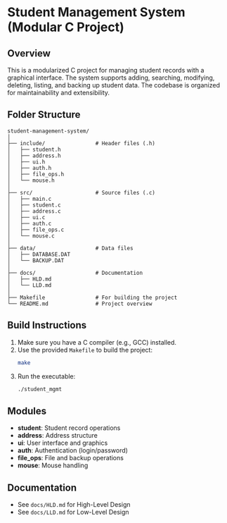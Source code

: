 # Student Management System (Modular C Project)

## Overview
This is a modularized C project for managing student records with a graphical interface. The system supports adding, searching, modifying, deleting, listing, and backing up student data. The codebase is organized for maintainability and extensibility.

## Folder Structure
```
student-management-system/
│
├── include/                # Header files (.h)
│   ├── student.h
│   ├── address.h
│   ├── ui.h
│   ├── auth.h
│   ├── file_ops.h
│   └── mouse.h
│
├── src/                    # Source files (.c)
│   ├── main.c
│   ├── student.c
│   ├── address.c
│   ├── ui.c
│   ├── auth.c
│   ├── file_ops.c
│   └── mouse.c
│
├── data/                   # Data files
│   ├── DATABASE.DAT
│   └── BACKUP.DAT
│
├── docs/                   # Documentation
│   ├── HLD.md
│   └── LLD.md
│
├── Makefile                # For building the project
└── README.md               # Project overview
```

## Build Instructions
1. Make sure you have a C compiler (e.g., GCC) installed.
2. Use the provided `Makefile` to build the project:
   ```sh
   make
   ```
3. Run the executable:
   ```sh
   ./student_mgmt
   ```

## Modules
- **student**: Student record operations
- **address**: Address structure
- **ui**: User interface and graphics
- **auth**: Authentication (login/password)
- **file_ops**: File and backup operations
- **mouse**: Mouse handling

## Documentation
- See `docs/HLD.md` for High-Level Design
- See `docs/LLD.md` for Low-Level Design 
